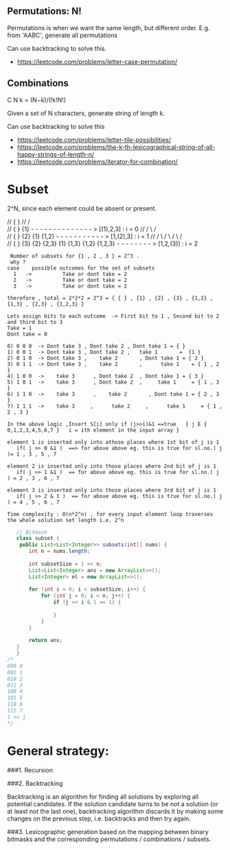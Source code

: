 ## Permutations: N!
Permutations is when we want the same length, but different order.
E.g. from  'AABC', generate all permutations

Can use backtracking to solve this.

- https://leetcode.com/problems/letter-case-permutation/

## Combinations

C N k = (N−k)/(!k!N!)

Given a set of N characters, generate string of length k.

Can use backtracking to solve this
​	
- https://leetcode.com/problems/letter-tile-possibilities/
- https://leetcode.com/problems/the-k-th-lexicographical-string-of-all-happy-strings-of-length-n/
- https://leetcode.com/problems/iterator-for-combination/

# Subset
2^N, since each element could be absent or present.


//                       {  }
//               /                     \
//             { }                     {1}  - - - - - - - - - - - - - - > [(1),2,3] : i = 0
//          /       \             /          \
//       { }        {2}         {1}         {1,2} - - - - - - - - - - - > [1,(2),3] : i = 1
//      /   \      /   \       /   \        /   \
//    { }   {3}  {2}  {2,3}  {1}  {1,3}  {1,2}  {1,2,3} - - - - - - - - > [1,2,(3)] : i = 2


``` 
 Number of subsets for {1 , 2 , 3 } = 2^3 .
 why ? 
case    possible outcomes for the set of subsets
  1   ->          Take or dont take = 2 
  2   ->          Take or dont take = 2  
  3   ->          Take or dont take = 2 

therefore , total = 2*2*2 = 2^3 = { { } , {1} , {2} , {3} , {1,2} , {1,3} , {2,3} , {1,2,3} }

Lets assign bits to each outcome  -> First bit to 1 , Second bit to 2 and third bit to 3
Take = 1
Dont take = 0
 
0) 0 0 0  -> Dont take 3 , Dont take 2 , Dont take 1 = { } 
1) 0 0 1  -> Dont take 3 , Dont take 2 ,   take 1       =  {1 } 
2) 0 1 0  -> Dont take 3 ,    take 2       , Dont take 1 = { 2 } 
3) 0 1 1  -> Dont take 3 ,    take 2       ,      take 1    = { 1 , 2 } 
4) 1 0 0  ->    take 3      , Dont take 2  , Dont take 1 = { 3 } 
5) 1 0 1  ->    take 3      , Dont take 2  ,     take 1     = { 1 , 3 } 
6) 1 1 0  ->    take 3      ,    take 2       , Dont take 1 = { 2 , 3 } 
7) 1 1 1  ->    take 3     ,      take 2     ,      take 1     = { 1 , 2 , 3 } 

In the above logic ,Insert S[i] only if (j>>i)&1 ==true   { j E { 0,1,2,3,4,5,6,7 }   i = ith element in the input array }

element 1 is inserted only into athose places where 1st bit of j is 1 
   if( j >> 0 &1 )  ==> for above above eg. this is true for sl.no.( j )= 1 , 3 , 5 , 7 

element 2 is inserted only into those places where 2nd bit of j is 1 
   if( j >> 1 &1 )  == for above above eg. this is true for sl.no.( j ) = 2 , 3 , 6 , 7

element 3 is inserted only into those places where 3rd bit of j is 1 
   if( j >> 2 & 1 )  == for above above eg. this is true for sl.no.( j ) = 4 , 5 , 6 , 7 

Time complexity : O(n*2^n) , for every input element loop traverses the whole solution set length i.e. 2^n
 ```

 ```java
    // Bitmask
    class subset {
     public List<List<Integer>> subsets(int[] nums) {
        int n = nums.length;
         
        int subsetSize = 1 << n;
        List<List<Integer> ans = new ArrayList<>();
        List<Integer> el = new ArrayList<>(); 
        
        for (int i = 0; i < subsetSize; i++) {
            for (int j = 0; i < n; j++) {
                if (j >> i & 1 == 1) {
                    
                }
            }
        }
         
        return ans;
    }
    }
/*
000 0
001 1
010 2
011 3
100 4
101 5
110 6    
111 7    
1 << j
*/
```

# General strategy:

###1. Recursion

###2. Backtracking

Backtracking is an algorithm for finding all solutions by exploring all potential candidates. 
If the solution candidate turns to be not a solution (or at least not the last one), 
backtracking algorithm discards it by making some changes on the previous step, 
i.e. backtracks and then try again.

###3. Lexicographic generation based on the mapping between binary bitmasks and the corresponding
permutations / combinations / subsets.